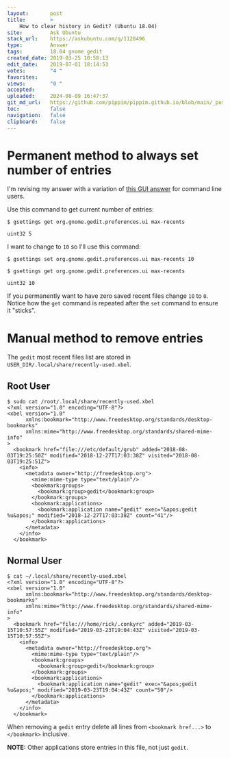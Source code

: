 ```yaml
---
layout:       post
title:        >
    How to clear history in Gedit? (Ubuntu 18.04)
site:         Ask Ubuntu
stack_url:    https://askubuntu.com/q/1128496
type:         Answer
tags:         18.04 gnome gedit
created_date: 2019-03-25 10:58:13
edit_date:    2019-07-01 18:14:53
votes:        "4 "
favorites:    
views:        "0 "
accepted:     
uploaded:     2024-08-09 16:47:37
git_md_url:   https://github.com/pippim/pippim.github.io/blob/main/_posts/2019/2019-03-25-How-to-clear-history-in-Gedit_-_Ubuntu-18.04_.md
toc:          false
navigation:   false
clipboard:    false
---
```


# Permanent method to always set number of entries

I'm revising my answer with a variation of [this GUI answer](https://askubuntu.com/a/1089134/307523) for command line users.

Use this command to get current number of entries:

``` 
$ gsettings get org.gnome.gedit.preferences.ui max-recents

uint32 5
```

I want to change to `10` so I'll use this command:

``` 
$ gsettings set org.gnome.gedit.preferences.ui max-recents 10

$ gsettings get org.gnome.gedit.preferences.ui max-recents

uint32 10
```

If you permanently want to have zero saved recent files change `10` to `0`. Notice how the `get` command is repeated after the `set` command to ensure it "sticks".

# Manual method to remove entries
The `gedit` most recent files list are stored in `USER_DIR/.local/share/recently-used.xbel`.

## Root User

``` 
$ sudo cat /root/.local/share/recently-used.xbel
<?xml version="1.0" encoding="UTF-8"?>
<xbel version="1.0"
      xmlns:bookmark="http://www.freedesktop.org/standards/desktop-bookmarks"
      xmlns:mime="http://www.freedesktop.org/standards/shared-mime-info"
>
  <bookmark href="file:///etc/default/grub" added="2018-08-03T19:25:50Z" modified="2018-12-27T17:03:38Z" visited="2018-08-03T19:25:51Z">
    <info>
      <metadata owner="http://freedesktop.org">
        <mime:mime-type type="text/plain"/>
        <bookmark:groups>
          <bookmark:group>gedit</bookmark:group>
        </bookmark:groups>
        <bookmark:applications>
          <bookmark:application name="gedit" exec="&apos;gedit %u&apos;" modified="2018-12-27T17:03:38Z" count="41"/>
        </bookmark:applications>
      </metadata>
    </info>
  </bookmark>
```

## Normal User

``` 
$ cat ~/.local/share/recently-used.xbel
<?xml version="1.0" encoding="UTF-8"?>
<xbel version="1.0"
      xmlns:bookmark="http://www.freedesktop.org/standards/desktop-bookmarks"
      xmlns:mime="http://www.freedesktop.org/standards/shared-mime-info"
>
  <bookmark href="file:///home/rick/.conkyrc" added="2019-03-15T10:57:55Z" modified="2019-03-23T19:04:43Z" visited="2019-03-15T10:57:55Z">
    <info>
      <metadata owner="http://freedesktop.org">
        <mime:mime-type type="text/plain"/>
        <bookmark:groups>
          <bookmark:group>gedit</bookmark:group>
        </bookmark:groups>
        <bookmark:applications>
          <bookmark:application name="gedit" exec="&apos;gedit %u&apos;" modified="2019-03-23T19:04:43Z" count="50"/>
        </bookmark:applications>
      </metadata>
    </info>
  </bookmark>
```

When removing a `gedit` entry delete all lines from `<bookmark href...>` to `</bookmark>` inclusive.

**NOTE:** Other applications store entries in this file, not just `gedit`.

